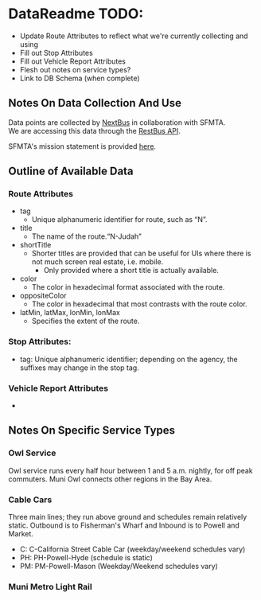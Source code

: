 # DataReadme TODO: 

- Update Route Attributes to reflect what we're currently collecting and using
- Fill out Stop Attributes
- Fill out Vehicle Report Attributes
- Flesh out notes on service types?
- Link to DB Schema (when complete)

## Notes On Data Collection And Use

Data points are collected by [NextBus][nextbus] in collaboration with SFMTA.\
We are accessing this data through the [RestBus API][restbus].

SFMTA's mission statement is provided [here][mission].

## Outline of Available Data

### Route Attributes

- tag
    - Unique alphanumeric identifier for route, such as “N”.
- title
    - The name of the route.“N-Judah”
- shortTitle
    - Shorter titles are provided that can be useful for UIs where there is not much screen real estate, i.e. mobile. 
      - Only provided where a short title is actually available.
- color
    - The color in hexadecimal format associated with the route.
- oppositeColor
    - The color in hexadecimal that most contrasts with the route color.
- latMin, latMax, lonMin, lonMax
    - Specifies the extent of the route.

### Stop Attributes:

- tag: Unique alphanumeric identifier; depending on the agency, the suffixes may change in the stop tag.

### Vehicle Report Attributes

- 
        
## Notes On Specific Service Types

### Owl Service

Owl service runs every half hour between 1 and 5 a.m. nightly, for off peak commuters. Muni Owl connects other regions in the Bay Area.

### Cable Cars

Three main lines; they run above ground and schedules remain relatively static. Outbound is to Fisherman's Wharf and Inbound is to Powell and Market.
- C: C-California Street Cable Car (weekday/weekend schedules vary)
- PH: PH-Powell-Hyde (schedule is static)
- PM: PM-Powell-Mason (Weekday/Weekend schedules vary)

### Muni Metro Light Rail


[nextbus]: https://www.nextbus.com/
[mission]: https://www.sfmta.com/about-us/sfmta-strategic-plan/mission-vision
[restbus]: http://restbus.info/
